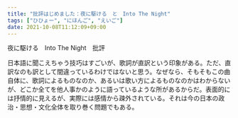 ```yaml
---
title: "批評はじめました：夜に駆ける　と　Into The Night"
tags: ["ひひょー", "にほんご", "えいご"]
date: 2021-10-08T11:12:09+09:00
---
```


夜に駆ける　Into The Night　批評

日本語に聞こえちゃう技巧はすごいが、歌詞が直訳という印象がある。ただ、直訳なのも訳として間違っているわけではないと思う。なぜなら、そもそもこの曲自体に、歌詞によるものなのか、あるいは歌い方によるものなのかはわからないが、どこか全てを他人事かのように語っているような所があるからだ。表面的には抒情的に見えるが、実際には感情から疎外されている。それは今の日本の政治・思想・文化全体を取り巻く問題でもある。